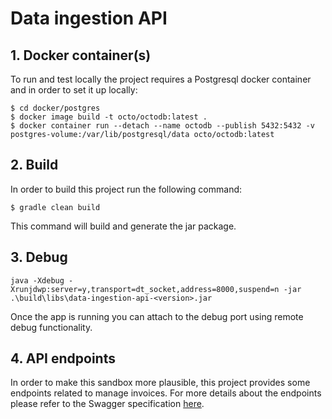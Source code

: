 # Data ingestion API

## 1. Docker container(s)
To run and test locally the project requires a Postgresql docker container and in order to set it up locally:

	$ cd docker/postgres
    $ docker image build -t octo/octodb:latest .
	$ docker container run --detach --name octodb --publish 5432:5432 -v postgres-volume:/var/lib/postgresql/data octo/octodb:latest

## 2. Build
In order to build this project run the following command:
    
    $ gradle clean build

This command will build and generate the jar package.

## 3. Debug

    java -Xdebug -Xrunjdwp:server=y,transport=dt_socket,address=8000,suspend=n -jar .\build\libs\data-ingestion-api-<version>.jar

Once the app is running you can attach to the debug port using remote debug functionality.

## 4. API endpoints

In order to make this sandbox more plausible, this project provides some endpoints related to manage invoices. For more details about
the endpoints please refer to the Swagger specification [here](openapi/data-ingestion-api.yaml).